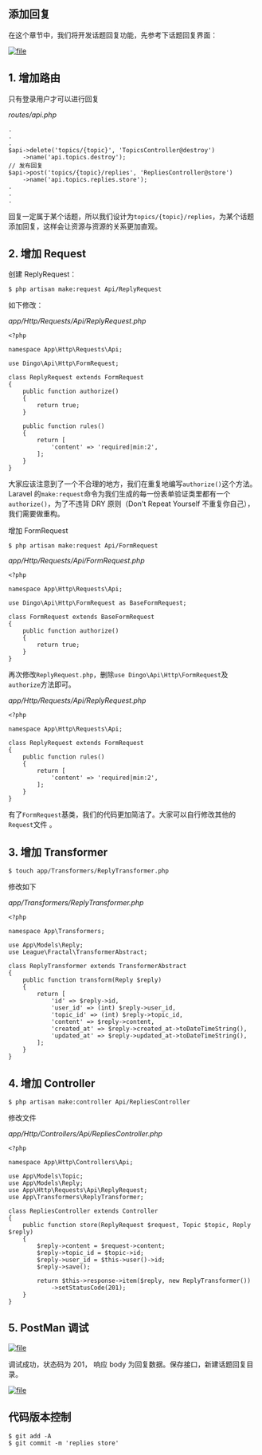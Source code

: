 ## 添加回复

在这个章节中，我们将开发话题回复功能，先参考下话题回复界面：

[![](https://iocaffcdn.phphub.org/uploads/images/201801/30/1/LMjEAUQZCG.png "file")](https://iocaffcdn.phphub.org/uploads/images/201801/30/1/LMjEAUQZCG.png)

## 1. 增加路由

只有登录用户才可以进行回复

_routes/api.php_

```
.
.
.
$api->delete('topics/{topic}', 'TopicsController@destroy')
    ->name('api.topics.destroy');
// 发布回复
$api->post('topics/{topic}/replies', 'RepliesController@store')
    ->name('api.topics.replies.store');
.
.
.
```

回复一定属于某个话题，所以我们设计为`topics/{topic}/replies`，为某个话题添加回复，这样会让资源与资源的关系更加直观。

## 2. 增加 Request

创建 ReplyRequest：

```
$ php artisan make:request Api/ReplyRequest
```

如下修改：

_app/Http/Requests/Api/ReplyRequest.php_

```
<?php

namespace App\Http\Requests\Api;

use Dingo\Api\Http\FormRequest;

class ReplyRequest extends FormRequest
{
    public function authorize()
    {
        return true;
    }

    public function rules()
    {
        return [
            'content' => 'required|min:2',
        ];
    }
}
```

大家应该注意到了一个不合理的地方，我们在重复地编写`authorize()`这个方法。Laravel 的`make:request`命令为我们生成的每一份表单验证类里都有一个`authorize()`，为了不违背 DRY 原则（Don't Repeat Yourself 不重复你自己），我们需要做重构。

增加 FormRequest

```
$ php artisan make:request Api/FormRequest
```

_app/Http/Requests/Api/FormRequest.php_

```
<?php

namespace App\Http\Requests\Api;

use Dingo\Api\Http\FormRequest as BaseFormRequest;

class FormRequest extends BaseFormRequest
{
    public function authorize()
    {
        return true;
    }
}
```

再次修改`ReplyRequest.php`，删除`use Dingo\Api\Http\FormRequest`及`authorize`方法即可。

_app/Http/Requests/Api/ReplyRequest.php_

```
<?php

namespace App\Http\Requests\Api;

class ReplyRequest extends FormRequest
{
    public function rules()
    {
        return [
            'content' => 'required|min:2',
        ];
    }
}
```

有了`FormRequest`基类，我们的代码更加简洁了。大家可以自行修改其他的`Request`文件 。

## 3. 增加 Transformer

```
$ touch app/Transformers/ReplyTransformer.php
```

修改如下

_app/Transformers/ReplyTransformer.php_

```
<?php

namespace App\Transformers;

use App\Models\Reply;
use League\Fractal\TransformerAbstract;

class ReplyTransformer extends TransformerAbstract
{
    public function transform(Reply $reply)
    {
        return [
            'id' => $reply->id,
            'user_id' => (int) $reply->user_id,
            'topic_id' => (int) $reply->topic_id,
            'content' => $reply->content,
            'created_at' => $reply->created_at->toDateTimeString(),
            'updated_at' => $reply->updated_at->toDateTimeString(),
        ];
    }
}
```

## 4. 增加 Controller

```
$ php artisan make:controller Api/RepliesController
```

修改文件

_app/Http/Controllers/Api/RepliesController.php_

```
<?php

namespace App\Http\Controllers\Api;

use App\Models\Topic;
use App\Models\Reply;
use App\Http\Requests\Api\ReplyRequest;
use App\Transformers\ReplyTransformer;

class RepliesController extends Controller
{
    public function store(ReplyRequest $request, Topic $topic, Reply $reply)
    {
        $reply->content = $request->content;
        $reply->topic_id = $topic->id;
        $reply->user_id = $this->user()->id;
        $reply->save();

        return $this->response->item($reply, new ReplyTransformer())
            ->setStatusCode(201);
    }
}
```

## 5. PostMan 调试

[![](https://iocaffcdn.phphub.org/uploads/images/201801/27/3995/LQgxKCUt82.png "file")](https://iocaffcdn.phphub.org/uploads/images/201801/27/3995/LQgxKCUt82.png)

调试成功，状态码为 201， 响应 body 为回复数据。保存接口，新建话题回复目录。

[![](https://iocaffcdn.phphub.org/uploads/images/201801/27/3995/3NhPZaxoc2.png "file")](https://iocaffcdn.phphub.org/uploads/images/201801/27/3995/3NhPZaxoc2.png)

## 代码版本控制

```
$ git add -A
$ git commit -m 'replies store'
```



